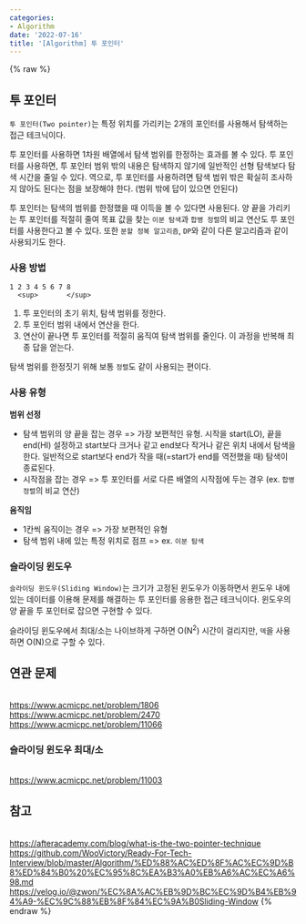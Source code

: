 ```yaml
---
categories:
- Algorithm
date: '2022-07-16'
title: '[Algorithm] 투 포인터'
---
```


{% raw %}
##  투 포인터
`투 포인터(Two pointer)`는 특정 위치를 가리키는 2개의 포인터를 사용해서 탐색하는 접근 테크닉이다.

투 포인터를 사용하면 1차원 배열에서 탐색 범위를 한정하는 효과를 볼 수 있다. 투 포인터를 사용하면, 투 포인터 범위 밖의 내용은 탐색하지 않기에 일반적인 선형 탐색보다 탐색 시간을 줄일 수 있다. 역으로, 투 포인터를 사용하려면 탐색 범위 밖은 확실히 조사하지 않아도 된다는 점을 보장해야 한다. (범위 밖에 답이 있으면 안된다)

투 포인터는 탐색의 범위를 한정했을 때 이득을 볼 수 있다면 사용된다. 양 끝을 가리키는 투 포인터를 적절히 줄여 목표 값을 찾는 `이분 탐색`과 `합병 정렬`의 비교 연산도 투 포인터를 사용한다고 볼 수 있다. 또한 `분할 정복 알고리즘`, `DP`와 같이 다른 알고리즘과 같이 사용되기도 한다.

### 사용 방법
```
1 2 3 4 5 6 7 8
  <sup>       </sup>
```
1. 투 포인터의 초기 위치, 탐색 범위를 정한다.
2. 투 포인터 범위 내에서 연산을 한다.
3. 연산이 끝나면 투 포인터를 적절히 움직여 탐색 범위를 줄인다. 이 과정을 반복해 최종 답을 얻는다.

탐색 범위를 한정짓기 위해 보통 `정렬`도 같이 사용되는 편이다.

### 사용 유형
**범위 선정**
- 탐색 범위의 양 끝을 잡는 경우 => 가장 보편적인 유형. 시작을 start(LO), 끝을 end(HI) 설정하고 start보다 크거나 같고 end보다 작거나 같은 위치 내에서 탐색을 한다. 일반적으로 start보다 end가 작을 때(=start가 end를 역전했을 때) 탐색이 종료된다.
- 시작점을 잡는 경우 => 투 포인터를 서로 다른 배열의 시작점에 두는 경우 (ex. `합병 정렬`의 비교 연산)

**움직임**
- 1칸씩 움직이는 경우 => 가장 보편적인 유형
- 탐색 범위 내에 있는 특정 위치로 점프 => ex. `이분 탐색`

### 슬라이딩 윈도우
`슬라이딩 윈도우(Sliding Window)`는 크기가 고정된 윈도우가 이동하면서 윈도우 내에 있는 데이터를 이용해 문제를 해결하는 투 포인터를 응용한 접근 테크닉이다. 윈도우의 양 끝을 투 포인터로 잡으면 구현할 수 있다.

슬라이딩 윈도우에서 최대/소는 나이브하게 구하면 O(N<sup>2</sup>) 시간이 걸리지만, `덱`을 사용하면 O(N)으로 구할 수 있다.

## 연관 문제
<br>https://www.acmicpc.net/problem/1806
<br>https://www.acmicpc.net/problem/2470
<br>https://www.acmicpc.net/problem/11066

### 슬라이딩 윈도우 최대/소
<br>https://www.acmicpc.net/problem/11003

## 참고
<br>https://afteracademy.com/blog/what-is-the-two-pointer-technique
<br>https://github.com/WooVictory/Ready-For-Tech-Interview/blob/master/Algorithm/%ED%88%AC%ED%8F%AC%EC%9D%B8%ED%84%B0%20%EC%95%8C%EA%B3%A0%EB%A6%AC%EC%A6%98.md
<br>https://velog.io/@zwon/%EC%8A%AC%EB%9D%BC%EC%9D%B4%EB%94%A9-%EC%9C%88%EB%8F%84%EC%9A%B0Sliding-Window
{% endraw %}